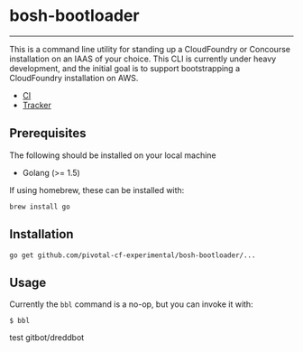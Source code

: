 # bosh-bootloader
---

This is a command line utility for standing up a CloudFoundry or Concourse installation 
on an IAAS of your choice. This CLI is currently under heavy development, and the
initial goal is to support bootstrapping a CloudFoundry installation on AWS.

* [CI](https://mega.ci.cf-app.com/pipelines/bosh-bootloader)
* [Tracker](https://www.pivotaltracker.com/n/projects/1488988)

## Prerequisites

The following should be installed on your local machine
- Golang (>= 1.5)

If using homebrew, these can be installed with:

```
brew install go
```

## Installation

```
go get github.com/pivotal-cf-experimental/bosh-bootloader/...
```

## Usage

Currently the `bbl` command is a no-op, but you can invoke it with:

```
$ bbl
```

test gitbot/dreddbot
